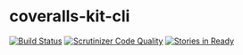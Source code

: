 coveralls-kit-cli
=================

[![Build Status](https://travis-ci.org/cloak-php/coveralls-kit-cli.svg?branch=master)](https://travis-ci.org/cloak-php/coveralls-kit-cli)
[![Scrutinizer Code Quality](https://scrutinizer-ci.com/g/cloak-php/coveralls-kit-cli/badges/quality-score.png?b=master)](https://scrutinizer-ci.com/g/cloak-php/coveralls-kit-cli/?branch=master)
[![Stories in Ready](https://badge.waffle.io/cloak-php/coveralls-kit-cli.png?label=ready&title=Ready)](https://waffle.io/cloak-php/coveralls-kit-cli)
